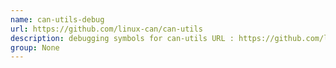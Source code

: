 ```yaml
---
name: can-utils-debug
url: https://github.com/linux-can/can-utils
description: debugging symbols for can-utils URL : https://github.com/linux-can/can-utils Groups : None
group: None
---
```

